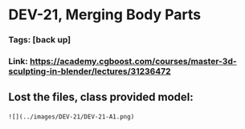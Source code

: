 # DEV-21, Merging Body Parts
### Tags: [back up]
### Link: <https://academy.cgboost.com/courses/master-3d-sculpting-in-blender/lectures/31236472>

## Lost the files, class provided model:

    ![](../images/DEV-21/DEV-21-A1.png)

## 